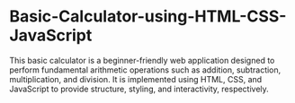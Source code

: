 # Basic-Calculator-using-HTML-CSS-JavaScript
This basic calculator is a beginner-friendly web application designed to perform fundamental arithmetic operations such as addition, subtraction, multiplication, and division. It is implemented using HTML, CSS, and JavaScript to provide structure, styling, and interactivity, respectively.
